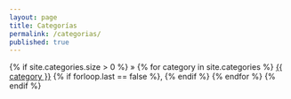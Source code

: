 ```yaml
---
layout: page
title: Categorías
permalink: /categorias/
published: true
---
```


{% if site.categories.size > 0 %}
                <span class="categories">
                  &raquo; 
                  {% for category in site.categories %}
                    <a href="{{ site.baseurl }}/category/{{ category }}">{{ category }}</a>
                    {% if forloop.last == false %}, {% endif %}
                  {% endfor %}
                </span>
{% endif %}
